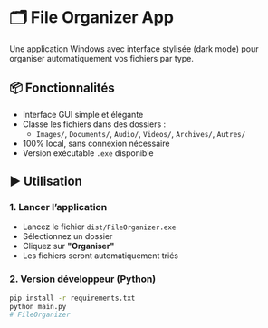 # 🗂️ File Organizer App

Une application Windows avec interface stylisée (dark mode) pour organiser automatiquement vos fichiers par type.

## 📦 Fonctionnalités

- Interface GUI simple et élégante
- Classe les fichiers dans des dossiers :
  - `Images/`, `Documents/`, `Audio/`, `Videos/`, `Archives/`, `Autres/`
- 100% local, sans connexion nécessaire
- Version exécutable `.exe` disponible

## ▶️ Utilisation

### 1. Lancer l’application

- Lancez le fichier `dist/FileOrganizer.exe`
- Sélectionnez un dossier
- Cliquez sur **"Organiser"**
- Les fichiers seront automatiquement triés

### 2. Version développeur (Python)

```bash
pip install -r requirements.txt
python main.py
#   F i l e O r g a n i z e r  
 